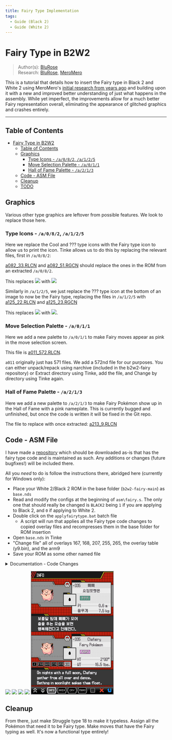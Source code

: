 ```yaml
---
title: Fairy Type Implementation
tags:
  - Guide (Black 2)
  - Guide (White 2)
---
```


# Fairy Type in B2W2
> Author(s): [BluRose](https://github.com/BluRosie) <br />
> Research: [BluRose](https://github.com/BluRosie), [MeroMero](https://www.pokecommunity.com/showthread.php?t=349000)

This is a tutorial that details how to insert the Fairy type in Black 2 and White 2 using MeroMero's [initial research from years ago](https://www.pokecommunity.com/showthread.php?t=349000) and building upon it with a new and improved better understanding of just what happens in the assembly.  While yet imperfect, the improvements allow for a much better Fairy representation overall, eliminating the appearance of glitched graphics and crashes entirely.

---
## Table of Contents
- [Fairy Type in B2W2](#fairy-type-in-b2w2)
  - [Table of Contents](#table-of-contents)
  - [Graphics](#graphics)
    - [Type Icons - ``/a/0/8/2``, ``/a/1/2/5``](#type-icons---a082-a125)
    - [Move Selection Palette - ``/a/0/1/1``](#move-selection-palette---a011)
    - [Hall of Fame Palette - ``/a/2/1/3``](#hall-of-fame-palette---a213)
  - [Code - ASM File](#code---asm-file)
  - [Cleanup](#cleanup)
  - [TODO](#todo)

## Graphics
Various other type graphics are leftover from possible features.  We look to replace those here.

### Type Icons - ``/a/0/8/2``, ``/a/1/2/5``
Here we replace the Cool and ??? type icons with the Fairy type icon to allow us to print the icon.  Tinke allows us to do this by replacing the relevant files, first in ``/a/0/8/2``:

[a082_33.RLCN](resources/a082_33.RLCN) and [a082_51.RGCN](resources/a082_51.RGCN) should replace the ones in the ROM from an extracted ``/a/0/8/2``.

This replaces ![](resources/cool_type.png) with ![](resources/fairy_type_1.png)

Similarly in ``/a/1/2/5``, we just replace the ??? type icon at the bottom of an image to now be the Fairy type, replacing the files in ``/a/1/2/5`` with [a125_22.RLCN](resources/a125_22.RLCN) and [a125_23.RGCN](resources/a125_23.RGCN)

This replaces ![](resources/question_type.png) with ![](resources/fairy_type_2.png).

### Move Selection Palette - ``/a/0/1/1``
Here we add a new palette to ``/a/0/1/1`` to make Fairy moves appear as pink in the move selection screen.

This file is [a011_572.RLCN](resources/a011_572.RLCN).

``a011`` originally just has 571 files.  We add a 572nd file for our purposes.  You can either unpack/repack using narchive (included in the b2w2-fairy repository) or Extract directory using Tinke, add the file, and Change by directory using Tinke again.

### Hall of Fame Palette - ``/a/2/1/3``
Here we add a new palette to ``/a/2/1/3`` to make Fairy Pokémon show up in the Hall of Fame with a pink nameplate.  This is currently bugged and unfinished, but once the code is written it will be fixed in the Git repo.

The file to replace with once extracted:  [a213_9.RLCN](resources/a213_9.RLCN)

## Code - ASM File
I have made a [repository](https://github.com/BluRosie/b2w2-fairy) which should be downloaded as-is that has the fairy type code and is maintained as such.  Any additions or changes (future bugfixes!) will be included there.

All you *need* to do is follow the instructions there, abridged here (currently for Windows only):
- Place your White 2/Black 2 ROM in the base folder (`b2w2-fairy-main`) as `base.nds`
- Read and modify the configs at the beginning of `asm\fairy.s`.  The only one that should really be changed is `BLACK2` being `1` if you are applying to Black 2, and `0` if applying to White 2.
- Double click on the `applyfairytype.bat` batch file
  - A script will run that applies all the Fairy type code changes to copied overlay files and recompresses them in the base folder for ROM insertion
- Open `base.nds` in Tinke
- "Change file" all of overlays 167, 168, 207, 255, 265, the overlay table (y9.bin), and the arm9
- Save your ROM as some other named file

<details>
<summary>Documentation - Code Changes</summary>

<br />

<b>Overlay 167</b>

This overlay hosts the type chart.  All the edits made to this overlay are for adjusting the type chart.  The type chart declaration is
```c
const u8 gTypeEffectiveness[NUM_OF_TYPES][NUM_OF_TYPES];

gTypeEffectiveness[atkType][defType] grabs the effectiveness of atkType when attacking defType
- 08 is super effective
- 04 is normal effective
- 02 is not very effective
- 00 is ineffective
```
So all of the code for accessing subsequent entries needs to take into account an extra element in each row and an extra column.

<br />

<b>Overlay 168</b>

This overlay hosts the move type -> move selection palette table.  We just write a 572 near the end of the file and leave it be to correspond to the newly created nclr in a011.

<br />

<b>Overlay 207</b>

This overlay handles a lot of the code for the summary screen.  We edit it to support the new type icon.

The old structure allocated for this was `0x264` in size, and at `0x130` it kept track of the type icon OAM id's or something like that.  I'm honestly not 100% certain what it is, but it maps something to the graphics.  This is a common theme with all of the type icon edits made.

First, we double the memory heap allocation size for the summary screen to give us freedom in messing with the structure.  We need to add an entry to the `0x130` structure.  This is an issue--it's baked into the overall structure.  We need to move it to the end of the old structure--we can do this by replacing the `0x130` entries that represent this with `0x264` and to increase the size of the allocated structure to begin with to allow for this moving.  How this is done is documented in the `asm\fairy.s` file.

<br />

<b>Overlay 255</b>

Similarly, the PC Screen has a structure `0xA5BC` in size.  At `0xA268` of this structure, the type icon OAM id's are stored once again.  This would be as simple as moving it to the end, but `0xA268` is actually just a part of a substructure that is baked into the overall structure that starts at `0x18C`.  At `0xA0DC` of this substructure, there is a massive array of OAM id's for every sprite that is possibly on screen.  This includes and captures the `0xA268` from the overall structure--so I end up writing a hook into that area that checks for the overall structure offset and will redirect it to the end if it's part of the type icons.

Whenever switching off of a Pokémon, the type icons are all deleted and and replaced--this is done by deleting all of the type OAM id's in a for loop.  There are two separate code areas that are run for these, one for switching onto a new Pokémon and another for switching into blank space.  These for loops are both expanded to run one more time for the Fairy type.

This new type then takes the tag of one of the boxes when "move Pokémon" is selected, so the box is then deleted instead of loaded in properly.  Need to look into moving the boxes to be one tag later.

<br />

<b>Overlay 265</b>

Here, the table `u32 type_to_loaded_gfx_hof[NUM_OF_TYPES]` exists to map the types to their loaded SPA file when the hall of fame cutscene happens.  This SPA is all of the particles that appear when the Pokémon slides on screen.  Similarly, the palette table is at the very end of the overlay, but currently assigning a valid palette causes a crash in the hall of fame.  As such, we currently just load an invalid palette to prevent the crash.

<br />

<b>Overlay 296</b>

Here, there is a lot of handling to increase the PokéDex's loaded sprites.  We increase the amount of space for the Dex structure and go on to move all of the type objects to the end of the structure so that the fairy type icon can be loaded as well.

<br />

<b>Overlay 298</b>

There is an initializer in the PokéDex routines that determines how many files can be loaded.  This limit is increased.

</details>

![](resources/summary_1.png) ![](resources/summary_2.png) ![](resources/select.png) ![](resources/pc_screen.png) ![](resources/pokedex.png)

## Cleanup
From there, just make Struggle type 18 to make it typeless.  Assign all the Pokémon that need it to be Fairy type.  Make moves that have the Fairy typing as well.  It's now a functional type entirely!
